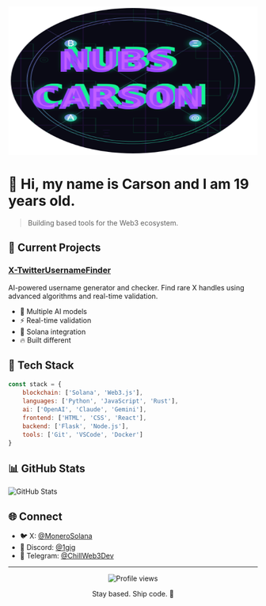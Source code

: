 <div align="center">
  <img src="https://github.com/NubsCarson/NubsCarson/blob/main/ProfileLogo.svg" width="1200" height="300" style="max-width: 100%;">
</div>

# 👋 Hi, my name is Carson and I am 19 years old.

> Building based tools for the Web3 ecosystem.

## 🚀 Current Projects

### [X-TwitterUsernameFinder](https://github.com/NubsCarson/X-TwitterUsernameFinder)
AI-powered username generator and checker. Find rare X handles using advanced algorithms and real-time validation.
- 🤖 Multiple AI models
- ⚡ Real-time validation
- 💎 Solana integration
- 🔥 Built different

## 💫 Tech Stack

```js
const stack = {
    blockchain: ['Solana', 'Web3.js'],
    languages: ['Python', 'JavaScript', 'Rust'],
    ai: ['OpenAI', 'Claude', 'Gemini'],
    frontend: ['HTML', 'CSS', 'React'],
    backend: ['Flask', 'Node.js'],
    tools: ['Git', 'VSCode', 'Docker']
}
```

## 📊 GitHub Stats

![GitHub Stats](https://github-readme-stats.vercel.app/api?username=NubsCarson&show_icons=true&theme=radical)

## 🌐 Connect

- 🐦 X: [@MoneroSolana](https://x.com/monerosolana)
- 💬 Discord: [@1gig](https://discord.com/users/1284887060825509890)
- 📱 Telegram: [@ChillWeb3Dev](https://t.me/ChillWeb3Dev)

---

<div align="center">
  <img src="https://komarev.com/ghpvc/?username=NubsCarson&color=blueviolet" alt="Profile views">
  
  <p>Stay based. Ship code. 🚀</p>
</div> 

